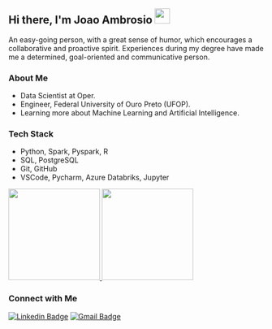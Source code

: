 ## Hi there, I'm Joao Ambrosio  <img src="https://raw.githubusercontent.com/iampavangandhi/iampavangandhi/master/gifs/Hi.gif" width="30px"></h2>

An easy-going person, with a great sense of humor, which encourages a collaborative and proactive spirit. Experiences during my degree have made me a determined, goal-oriented and communicative person.

<h3> About Me </h3>

- Data Scientist at Oper.
- Engineer, Federal University of Ouro Preto (UFOP).
- Learning more about Machine Learning and Artificial Intelligence.

<h3> Tech Stack</h3>

- Python, Spark, Pyspark, R
- SQL, PostgreSQL
- Git, GitHub
- VSCode, Pycharm, Azure Databriks, Jupyter


<a href="https://github.com/JoaoPAmbrosio">
  <img height="180em" src="https://github-readme-stats.vercel.app/api?username=JoaoPAmbrosio&show_icons=true" />
  <img height="180em" src="https://github-readme-stats.vercel.app/api/top-langs/?username=JoaoPAmbrosio&layout=compact" />
</a>

<h3> Connect with Me </h3>

[![Linkedin Badge](https://img.shields.io/badge/-Joao_Ambrosio-blue?style=flat-square&logo=Linkedin&logoColor=white&link=https://www.linkedin.com/in/joaopambrosio//)](https://www.linkedin.com/in/joaopambrosio/) 
[![Gmail Badge](https://img.shields.io/badge/-joaopambrosio@outlook.com-c14438?style=flat-square&logo=Gmail&logoColor=white&link=mailto:joaopambrosio@outlook.com)](mailto:joaopambrosio@outlook.com)
